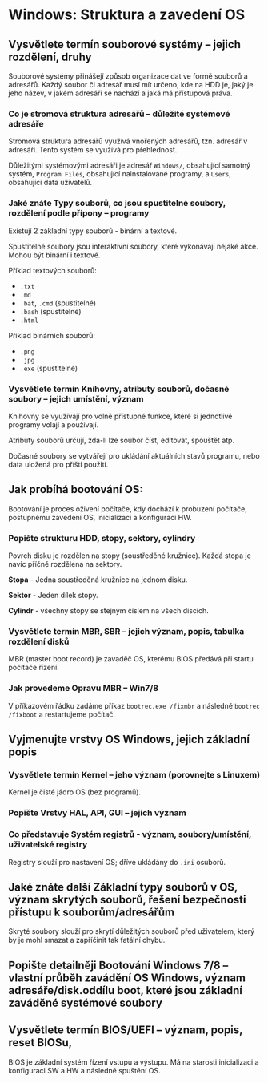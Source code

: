 # Windows: Struktura a zavedení OS

## Vysvětlete termín souborové systémy – jejich rozdělení, druhy

Souborové systémy přinášejí způsob organizace dat ve formě souborů a adresářů. Každý soubor či adresář musí mít určeno, kde na HDD je, jaký je jeho název, v jakém adresáři se nachází a jaká má přístupová práva.

### Co je stromová struktura adresářů – důležité systémové adresáře

Stromová struktura adresářů využívá vnořených adresářů, tzn. adresář v adresáři. Tento systém se využívá pro přehlednost.

Důležitými systémovými adresáři je adresář `Windows/`, obsahující samotný systém, `Program Files`, obsahující nainstalované programy, a `Users`, obsahující data uživatelů.

### Jaké znáte Typy souborů, co jsou spustitelné soubory, rozdělení podle přípony – programy

Existují 2 základní typy souborů - binární a textové.

Spustitelné soubory jsou interaktivní soubory, které vykonávají nějaké akce. Mohou být binární i textové.

Příklad textových souborů:
- `.txt`
- `.md`
- `.bat`, `.cmd` (spustitelné)
- `.bash` (spustitelné)
- `.html`

Příklad binárních souborů:
- `.png`
- `.jpg`
- `.exe` (spustitelné)

### Vysvětlete termín Knihovny, atributy souborů, dočasné soubory – jejich umístění, význam

Knihovny se využívají pro volně přístupné funkce, které si jednotlivé programy volají a používají.

Atributy souborů určují, zda-li lze soubor číst, editovat, spouštět atp.

Dočasné soubory se vytvářejí pro ukládání aktuálních stavů programu, nebo data uložená pro příští použití.

## Jak probíhá bootování OS: 

Bootování je proces oživení počítače, kdy dochází k probuzení počítače, postupnému zavedení OS, inicializaci a konfiguraci HW.

### Popište strukturu HDD, stopy, sektory, cylindry

Povrch disku je rozdělen na stopy (soustředěné kružnice). Každá stopa je navíc příčně rozdělena na sektory.

**Stopa** - Jedna soustředěná kružnice na jednom disku.

**Sektor** - Jeden dílek stopy.

**Cylindr** - všechny stopy se stejným číslem na všech discích.

### Vysvětlete termín MBR, SBR – jejich význam, popis, tabulka rozdělení disků

MBR (master boot record) je zavaděč OS, kterému BIOS předává při startu počítače řízení.

### Jak provedeme Opravu MBR – Win7/8

V příkazovém řádku zadáme příkaz `bootrec.exe /fixmbr` a následně `bootrec /fixboot` a restartujeme počítač.

## Vyjmenujte vrstvy OS Windows, jejich základní popis  

### Vysvětlete termín Kernel – jeho význam (porovnejte s Linuxem)

Kernel je čisté jádro OS (bez programů).

### Popište Vrstvy HAL, API, GUI – jejich význam

### Co představuje Systém registrů  - význam, soubory/umístění, uživatelské registry 

Registry slouží pro nastavení OS; dříve ukládány do `.ini` osuborů.

## Jaké znáte další Základní typy souborů v OS, význam skrytých souborů, řešení bezpečnosti přístupu k souborům/adresářům 

Skryté soubory slouží pro skrytí důležitých souborů před uživatelem, který by je mohl smazat a zapříčinit tak fatální chybu. 

## Popište detailněji Bootování Windows 7/8 – vlastní průběh zavádění OS Windows, význam adresáře/disk.oddílu boot, které jsou základní zaváděné systémové soubory

## Vysvětlete termín BIOS/UEFI – význam, popis, reset BIOSu,

BIOS je základní systém řízení vstupu a výstupu. Má na starosti inicializaci a konfiguraci SW a HW a následné spuštění OS.


